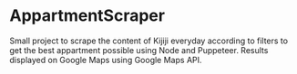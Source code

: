 # AppartmentScraper
Small project to scrape the content of Kijiji everyday according to filters to get the best appartment possible using Node and Puppeteer. Results displayed on Google Maps using Google Maps API. 

